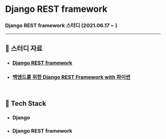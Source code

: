 # Django REST framework

### Django REST framework 스터디 (2021.06.17 ~ )

---

## :book: 스터디 자료

* ### [Django REST framework](https://www.django-rest-framework.org/)
* ### [백엔드를 위한 Django REST Framework with 파이썬](https://github.com/TaeBbong/drf_for_backend)

<br>

## :notebook_with_decorative_cover: Tech Stack

* ### Django
* ### Django REST framework
